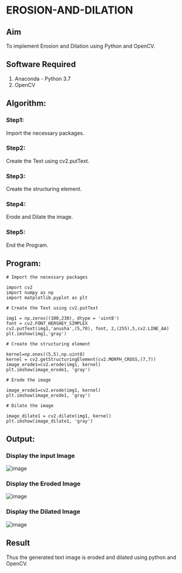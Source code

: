 # EROSION-AND-DILATION

## Aim
To implement Erosion and Dilation using Python and OpenCV.
## Software Required
1. Anaconda - Python 3.7
2. OpenCV
## Algorithm:
### Step1:
Import the necessary packages.

### Step2:
Create the Text using cv2.putText.

### Step3:
Create the structuring element.

### Step4:
Erode and Dilate the image.

### Step5:
End the Program.
 
## Program:
```
# Import the necessary packages

import cv2
import numpy as np
import matplotlib.pyplot as plt

# Create the Text using cv2.putText

img1 = np.zeros((100,230), dtype = 'uint8')
font = cv2.FONT_HERSHEY_SIMPLEX
cv2.putText(img1,'anusha',(5,70), font, 2,(255),5,cv2.LINE_AA)
plt.imshow(img1,'gray')

# Create the structuring element

kernel=np.ones((5,5),np.uint8)
kernel = cv2.getStructuringElement(cv2.MORPH_CROSS,(7,7))
image_erode1=cv2.erode(img1, kernel)
plt.imshow(image_erode1, 'gray')

# Erode the image

image_erode1=cv2.erode(img1, kernel)
plt.imshow(image_erode1, 'gray')

# Dilate the image

image_dilate1 = cv2.dilate(img1, kernel)
plt.imshow(image_dilate1, 'gray')
```

## Output:

### Display the input Image
![image](https://github.com/Bhuvaneshwari-2003/EROSION-AND-DILATION/assets/94828604/0012f483-8342-4032-984f-fe53262da8a9)


### Display the Eroded Image
![image](https://github.com/Bhuvaneshwari-2003/EROSION-AND-DILATION/assets/94828604/f9cbb3c3-2f11-4b5f-a3f4-4b00bc877d32)


### Display the Dilated Image
![image](https://github.com/Bhuvaneshwari-2003/EROSION-AND-DILATION/assets/94828604/3de03d98-91cd-4368-94bc-9ffa808070ed)


## Result
Thus the generated text image is eroded and dilated using python and OpenCV.
